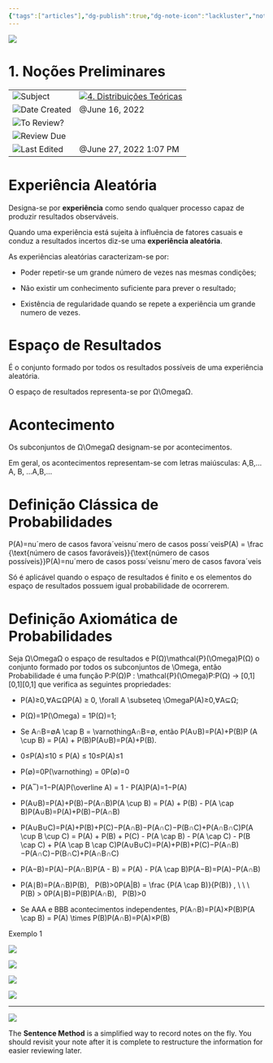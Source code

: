 ```yaml
---
{"tags":["articles"],"dg-publish":true,"dg-note-icon":"lackluster","noteIcon":"lackluster","permalink":"/04-resources-material-para-zettel/elearning/1-nocoes-preliminares/","dgPassFrontmatter":true,"created":"2025-10-16T10:21:35.608+01:00","updated":"2025-10-23T12:55:13.165+01:00"}
---
```

 

![](Dashboard/Attachments/icons_notes--sentence%202.png)

# 1. Noções Preliminares

|   |   |
|---|---|
|![](Dashboard/Attachments/arrow-northeast_gray%201173.svg)Subject|[![](Dashboard/Attachments/icons_graduate%202.png)4. Distribuições Teóricas](../Subjects/4%20Distribui%C3%A7%C3%B5es%20Te%C3%B3ricas%209a10eaba10f74467ae7119be5e92ac2f.html)|
|![](Dashboard/Attachments/calendar_gray%201236.svg)Date Created|@June 16, 2022|
|![](Dashboard/Attachments/checkmark-square_gray%20654.svg)To Review?||
|![](Dashboard/Attachments/formula_gray%20473.svg)Review Due||
|![](Dashboard/Attachments/clock_gray%20105.svg)Last Edited|@June 27, 2022 1:07 PM|

# Experiência Aleatória

Designa-se por **experiência** como sendo qualquer processo capaz de produzir resultados observáveis.

Quando uma experiência está sujeita à influência de fatores casuais e conduz a resultados incertos diz-se uma **experiência aleatória**.

As experiências aleatórias caracterizam-se por:

- Poder repetir-se um grande número de vezes nas mesmas condições;

- Não existir um conhecimento suficiente para prever o resultado;

- Existência de regularidade quando se repete a experiência um grande numero de vezes.

# Espaço de Resultados

É o conjunto formado por todos os resultados possíveis de uma experiência aleatória.

O espaço de resultados representa-se por Ω\OmegaΩ﻿.

# Acontecimento

Os subconjuntos de Ω\OmegaΩ﻿ designam-se por acontecimentos.

Em geral, os acontecimentos representam-se com letras maiúsculas: A,B,…A, B, …A,B,…﻿

# Definição Clássica de Probabilidades

P(A)=nuˊmero de casos favoraˊveisnuˊmero de casos possıˊveisP(A) = \frac {\text{número de casos favoráveis}}{\text{número de casos possíveis}}P(A)=nuˊmero de casos possıˊveisnuˊmero de casos favoraˊveis​﻿

Só é aplicável quando o espaço de resultados é finito e os elementos do espaço de resultados possuem igual probabilidade de ocorrerem.

# Definição Axiomática de Probabilidades

Seja Ω\OmegaΩ﻿ o espaço de resultados e P(Ω)\mathcal{P}(\Omega)P(Ω)﻿ o conjunto formado por todos os subconjuntos de \Omega, então Probabilidade é uma função P:P(Ω)P : \mathcal{P}(\Omega)P:P(Ω)﻿ → [0,1][0,1][0,1]﻿ que verifica as seguintes propriedades:

- P(A)≥0,∀A⊆ΩP(A) ≥ 0, \forall A \subseteq \OmegaP(A)≥0,∀A⊆Ω﻿;

- P(Ω)=1P(\Omega) = 1P(Ω)=1﻿;

- Se A∩B=∅A \cap B = \varnothingA∩B=∅﻿, então P(A∪B)=P(A)+P(B)P (A \cup B) = P(A) + P(B)P(A∪B)=P(A)+P(B)﻿.

- 0≤P(A)≤10 ≤ P(A) ≤ 10≤P(A)≤1﻿

- P(∅)=0P(\varnothing) = 0P(∅)=0﻿

- P(A‾)=1−P(A)P(\overline A) = 1 - P(A)P(A)=1−P(A)﻿

- P(A∪B)=P(A)+P(B)−P(A∩B)P(A \cup B) = P(A) + P(B) - P(A \cap B)P(A∪B)=P(A)+P(B)−P(A∩B)﻿

- P(A∪B∪C)=P(A)+P(B)+P(C)−P(A∩B)−P(A∩C)−P(B∩C)+P(A∩B∩C)P(A \cup B \cup C) = P(A) + P(B) + P(C) - P(A \cap B) - P(A \cap C) - P(B \cap C) + P(A \cap B \cap C)P(A∪B∪C)=P(A)+P(B)+P(C)−P(A∩B)−P(A∩C)−P(B∩C)+P(A∩B∩C)﻿

- P(A−B)=P(A)−P(A∩B)P(A - B) = P(A) - P(A \cap B)P(A−B)=P(A)−P(A∩B)﻿

- P(A∣B)=P(A∩B)P(B),   P(B)>0P(A|B) = \frac {P(A \cap B)}{P(B)} , \ \ \ P(B) > 0P(A∣B)=P(B)P(A∩B)​,   P(B)>0﻿

- Se AAA﻿ e BBB﻿ acontecimentos independentes, P(A∩B)=P(A)×P(B)P(A \cap B) = P(A) \times P(B)P(A∩B)=P(A)×P(B)﻿

Exemplo 1

[![](Dashboard/Attachments/1DF286FC-5145-415A-9CB9-5185750602A9.jpeg)](1%20No%C3%A7%C3%B5es%20Preliminares/1DF286FC-5145-415A-9CB9-5185750602A9.jpeg)

[![](Dashboard/Attachments/FC9F17A7-DB1A-4D03-8CAE-206FF901853C.jpeg)](1%20No%C3%A7%C3%B5es%20Preliminares/FC9F17A7-DB1A-4D03-8CAE-206FF901853C.jpeg)

[![](Dashboard/Attachments/BD06C9D6-868D-4DFD-B25A-B7F4EDCE1592.jpeg)](1%20No%C3%A7%C3%B5es%20Preliminares/BD06C9D6-868D-4DFD-B25A-B7F4EDCE1592.jpeg)

[![](Dashboard/Attachments/114258AB-99F2-4528-AFC0-96ADFF516926.jpeg)](1%20No%C3%A7%C3%B5es%20Preliminares/114258AB-99F2-4528-AFC0-96ADFF516926.jpeg)

  

---

![](Dashboard/Attachments/icons_questions%202.png)

The **Sentence Method** is a simplified way to record notes on the fly. You should revisit your note after it is complete to restructure the information for easier reviewing later.